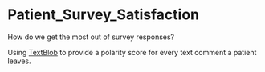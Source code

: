 # Patient_Survey_Satisfaction
How do we get the most out of survey responses? 

Using [TextBlob](https://textblob.readthedocs.io/en/dev/quickstart.html#sentiment-analysis) to provide a polarity score for every text comment a patient leaves. 
